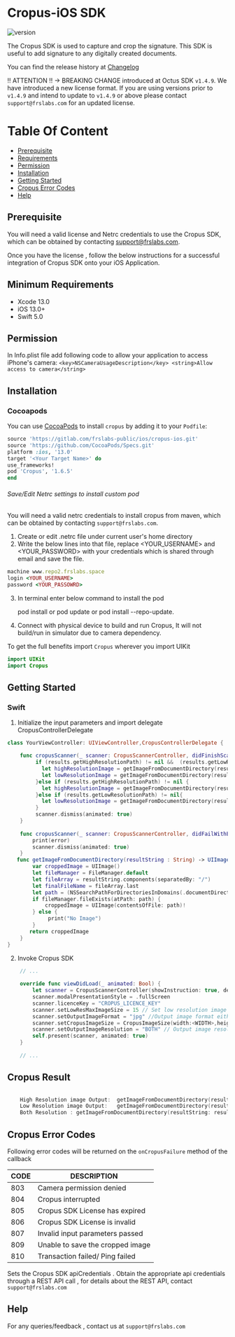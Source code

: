# Cropus-iOS SDK

![version](https://img.shields.io/badge/version-v1.6.5-blue)

The Cropus SDK is used to capture and crop the signature. This SDK is useful to add signature to any digitally created documents.

You can find the release history at [Changelog](CHANGELOG.md)

‼ ATTENTION ‼ → BREAKING CHANGE introduced at Octus SDK `v1.4.9`. We have introduced a new license format. If you are using versions prior to `v1.4.9` and intend to update to `v1.4.9` or above please contact `support@frslabs.com` for an updated license.

# Table Of Content

- [Prerequisite](#prerequisite)
- [Requirements](#requirements)
- [Permission](#permission)
- [Installation](#installation)
- [Getting Started](#getting-started)
- [Cropus Error Codes](#cropus-error-codes)
- [Help](#help)

## Prerequisite

You will need a valid license and Netrc credentials to use the Cropus SDK, which can be obtained by contacting support@frslabs.com. 

Once you have the license , follow the below instructions for a successful integration of Cropus SDK onto your iOS Application.

## Minimum Requirements

- Xcode 13.0
- iOS 13.0+
- Swift 5.0

## Permission

In Info.plist file add following code to allow your application to access iPhone's camera:
``<key>NSCameraUsageDescription</key>
<string>Allow access to camera</string>``

## Installation

### Cocoapods


You can use [CocoaPods](http://cocoapods.org/) to install `cropus` by adding it to your `Podfile`:

```ruby
source 'https://gitlab.com/frslabs-public/ios/cropus-ios.git'
source 'https://github.com/CocoaPods/Specs.git'
platform :ios, '13.0'
target '<Your Target Name>' do
use_frameworks!
pod 'Cropus', '1.6.5'
end
```

###### Save/Edit Netrc settings to install custom pod

You will need a valid netrc credentials to install cropus from maven, which can be obtained by contacting `support@frslabs.com`. 

1. Create or edit .netrc file under current user's home directory
2. Write the below lines into that file, replace <YOUR_USERNAME> and <YOUR_PASSWORD> with your credentials which is shared through email and save the file.
```ruby
machine www.repo2.frslabs.space
login <YOUR_USERNAME>
password <YOUR_PASSOWRD>
```
3. In terminal enter below command to install the pod 

   pod install or pod update or pod install --repo-update.

4. Connect with physical device to build and run Cropus, It will not build/run in simulator due to camera dependency.

To get the full benefits import `Cropus` wherever you import UIKit

``` swift
import UIKit
import Cropus
```

## Getting Started

### Swift

1. Initialize the input parameters and import delegate CropusControllerDelegate

```swift
class YourViewController: UIViewController,CropusControllerDelegate {

    func cropusScanner(_ scanner: CropusScannerController, didFinishScanningWithResults results: cropusScannerResults) {
         if (results.getHighResolutionPath) != nil &&  (results.getLowResolutionPath) != nil{
           let highResolutionImage = getImageFromDocumentDirectory(resultString: results.getHighResolutionPath!)
           let lowResolutionImage = getImageFromDocumentDirectory(resultString: results.getLowResolutionPath!)
         }else if (results.getHighResolutionPath) != nil {
           let highResolutionImage = getImageFromDocumentDirectory(resultString: results.getHighResolutionPath!)
         }else if (results.getLowResolutionPath) != nil{
           let lowResolutionImage = getImageFromDocumentDirectory(resultString: results.getLowResolutionPath!)
         }
         scanner.dismiss(animated: true)
    }
    
    func cropusScanner(_ scanner: CropusScannerController, didFailWithError error: String) {
        print(error)
        scanner.dismiss(animated: true)
    }
   func getImageFromDocumentDirectory(resultString : String) -> UIImage {
        var croppedImage = UIImage()
        let fileManager = FileManager.default
        let fileArray = resultString.components(separatedBy: "/")
        let finalFileName = fileArray.last
        let path = (NSSearchPathForDirectoriesInDomains(.documentDirectory, .userDomainMask, true)[0] as NSString).appendingPathComponent(finalFileName!)
        if fileManager.fileExists(atPath: path) {
            croppedImage = UIImage(contentsOfFile: path)!
        } else {
             print("No Image")
        }
       return croppedImage
    }
}
```

2. Invoke Cropus SDK

```swift
    // ...
    
    override func viewDidLoad(_ animated: Bool) {
        let scanner = CropusScannerController(showInstruction: true, delegate:self)
        scanner.modalPresentationStyle = .fullScreen
        scanner.licenceKey = "CROPUS_LICENCE_KEY"
        scanner.setLowResMaxImageSize = 15 // Set low resolution image max size (Minimum size should be 5KB)
        scanner.setOutputImageFormat = "jpg" //Output image format either "jpg" or "png" by default result will be in png format.
        scanner.setCropusImageSize = CropusImageSize(width:<WIDTH>,height:<HEIGHT>) //Set output image dimension (Minimum size should be 50*50)
        scanner.setOutputImageResolution = "BOTH" // Output image resolution either "BOTH","LOW","HIGH" by default result is in "HIGH" resolution image.
        self.present(scanner, animated: true)
    }
    
    // ...    
```
## Cropus Result

```swift

    High Resolution image Output:  getImageFromDocumentDirectory(resultString: results.getHighResolutionPath!) //High resolution Output if selected in input side
    Low Resolution image Output:   getImageFromDocumentDirectory(resultString: results.getLowResolutionPath!) // Low resolution Output if selected in input side
    Both Resolution : getImageFromDocumentDirectory(resultString: results.getHighResolutionPath!) & getImageFromDocumentDirectory(resultString: results.getLowResolutionPath!)
```  

## Cropus Error Codes

Following error codes will be returned on the `onCropusFailure` method of the callback

| CODE | DESCRIPTION                  |
| ---- | ---------------------------- |
| 803  | Camera permission denied    |
| 804  | Cropus interrupted            |
| 805  | Cropus SDK License has expired             |
| 806  | Cropus SDK License is invalid             |
| 807  | Invalid input parameters passed    |
| 809  | Unable to save the cropped image        |
| 810  | Transaction failed/ Ping failed        |

 Sets the Cropus SDK apiCredentials . Obtain the appropriate api credentials through a REST API call , for details about the REST API, contact `support@frslabs.com`
  
 
## Help
For any queries/feedback , contact us at `support@frslabs.com` 
